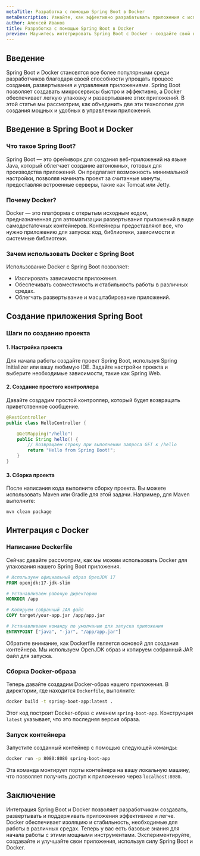 ```yaml
---
metaTitle: Разработка с помощью Spring Boot в Docker
metaDescription: Узнайте, как эффективно разрабатывать приложения с использованием Spring Boot и Docker. Изучите основные команды, советы и примерную настройку для создания контейнеризированного приложения.
author: Алексей Иванов
title: Разработка с помощью Spring Boot в Docker
preview: Научитесь интегрировать Spring Boot с Docker - создайте свой контейнеризированный микросервис. Примеры и пояснения помогут вам освоить эту мощную комбинацию.
---
```


## Введение

Spring Boot и Docker становятся все более популярными среди разработчиков благодаря своей способности упрощать процесс создания, развертывания и управления приложениями. Spring Boot позволяет создавать микросервисы быстро и эффективно, а Docker обеспечивает легкую упаковку и развертывание этих приложений. В этой статье мы рассмотрим, как объединить две эти технологии для создания мощных и удобных в управлении приложений.

## Введение в Spring Boot и Docker

### Что такое Spring Boot?

Spring Boot — это фреймворк для создания веб-приложений на языке Java, который облегчает создание автономных, готовых для производства приложений. Он предлагает возможность минимальной настройки, позволяя начинать проект за считанные минуты, предоставляя встроенные серверы, такие как Tomcat или Jetty.

### Почему Docker?

Docker — это платформа с открытым исходным кодом, предназначенная для автоматизации развертывания приложений в виде самодостаточных контейнеров. Контейнеры предоставляют все, что нужно приложению для запуска: код, библиотеки, зависимости и системные библиотеки.

### Зачем использовать Docker с Spring Boot

Использование Docker с Spring Boot позволяет:

- Изолировать зависимости приложения.
- Обеспечивать совместимость и стабильность работы в различных средах.
- Облегчать развертывание и масштабирование приложений.

## Создание приложения Spring Boot

### Шаги по созданию проекта

#### 1. Настройка проекта

Для начала работы создайте проект Spring Boot, используя Spring Initializer или вашу любимую IDE. Задайте настройки проекта и выберите необходимые зависимости, такие как Spring Web.

#### 2. Создание простого контроллера

Давайте создадим простой контроллер, который будет возвращать приветственное сообщение.

```java
@RestController
public class HelloController {

    @GetMapping("/hello")
    public String hello() {
        // Возвращаем строку при выполнении запроса GET к /hello
        return "Hello from Spring Boot!";
    }
}
```

#### 3. Сборка проекта

После написания кода выполните сборку проекта. Вы можете использовать Maven или Gradle для этой задачи. Например, для Maven выполните:

```
mvn clean package
```

## Интеграция с Docker

### Написание Dockerfile

Сейчас давайте рассмотрим, как мы можем использовать Docker для упакования нашего Spring Boot приложения.

```dockerfile
# Используем официальный образ OpenJDK 17
FROM openjdk:17-jdk-slim

# Устанавливаем рабочую директорию
WORKDIR /app

# Копируем собранный JAR файл
COPY target/your-app.jar /app/app.jar

# Устанавливаем команду по умолчанию для запуска приложения
ENTRYPOINT ["java", "-jar", "/app/app.jar"]
```

Обратите внимание, как Dockerfile является основой для создания контейнера. Мы используем OpenJDK образ и копируем собранный JAR файл для запуска.

### Сборка Docker-образа

Теперь давайте создадим Docker-образ нашего приложения. В директории, где находится `Dockerfile`, выполните:

```bash
docker build -t spring-boot-app:latest .
```

Этот код построит Docker-образ с именем `spring-boot-app`. Конструкция `latest` указывает, что это последняя версия образа.

### Запуск контейнера

Запустите созданный контейнер с помощью следующей команды:

```bash
docker run -p 8080:8080 spring-boot-app
```

Эта команда монтирует порты контейнера на вашу локальную машину, что позволяет получить доступ к приложению через `localhost:8080`.

## Заключение

Интеграция Spring Boot и Docker позволяет разработчикам создавать, развертывать и поддерживать приложения эффективнее и легче. Docker обеспечивает изоляцию и стабильность, необходимые для работы в различных средах. Теперь у вас есть базовые знания для начала работы с этими мощными инструментами. Экспериментируйте, создавайте и улучшайте свои приложения, используя силу Spring Boot и Docker.